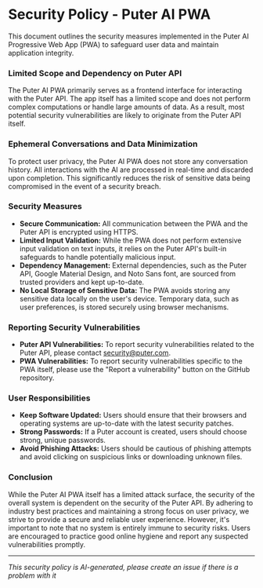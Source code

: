 # Security Policy - Puter AI PWA

This document outlines the security measures implemented in the Puter AI Progressive Web App (PWA) to safeguard user data and maintain application integrity.

### Limited Scope and Dependency on Puter API
The Puter AI PWA primarily serves as a frontend interface for interacting with the Puter API. The app itself has a limited scope and does not perform complex computations or handle large amounts of data. As a result, most potential security vulnerabilities are likely to originate from the Puter API itself.

### Ephemeral Conversations and Data Minimization
To protect user privacy, the Puter AI PWA does not store any conversation history. All interactions with the AI are processed in real-time and discarded upon completion. This significantly reduces the risk of sensitive data being compromised in the event of a security breach.

### Security Measures
* **Secure Communication:** All communication between the PWA and the Puter API is encrypted using HTTPS.
* **Limited Input Validation:** While the PWA does not perform extensive input validation on text inputs, it relies on the Puter API's built-in safeguards to handle potentially malicious input.
* **Dependency Management:** External dependencies, such as the Puter API, Google Material Design, and Noto Sans font, are sourced from trusted providers and kept up-to-date.
* **No Local Storage of Sensitive Data:** The PWA avoids storing any sensitive data locally on the user's device. Temporary data, such as user preferences, is stored securely using browser mechanisms.

### Reporting Security Vulnerabilities
* **Puter API Vulnerabilities:** To report security vulnerabilities related to the Puter API, please contact [security@puter.com](mailto:security@puter.com). 
* **PWA Vulnerabilities:** To report security vulnerabilities specific to the PWA itself, please use the "Report a vulnerability" button on the GitHub repository.

### User Responsibilities
* **Keep Software Updated:** Users should ensure that their browsers and operating systems are up-to-date with the latest security patches.
* **Strong Passwords:** If a Puter account is created, users should choose strong, unique passwords.
* **Avoid Phishing Attacks:** Users should be cautious of phishing attempts and avoid clicking on suspicious links or downloading unknown files.

### Conclusion
While the Puter AI PWA itself has a limited attack surface, the security of the overall system is dependent on the security of the Puter API. By adhering to industry best practices and maintaining a strong focus on user privacy, we strive to provide a secure and reliable user experience. However, it's important to note that no system is entirely immune to security risks. Users are encouraged to practice good online hygiene and report any suspected vulnerabilities promptly.

***

*This security policy is AI-generated, please create an issue if there is a problem with it*
